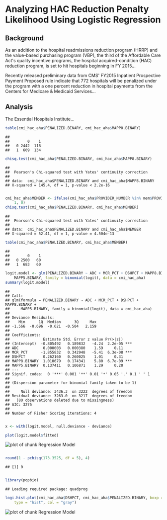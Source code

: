 Analyzing HAC Reduction Penalty Likelihood Using Logistic Regression
========================================================




## Background

As an addition to the hospital readmissions reduction program (HRRP) and the value-based purchasing program (VBP), the third of the Affordable Care Act's quality incentive programs, the hospital acquired-condition (HAC) reduction program, is set to hit hospitals beginning in FY 2015...

Recently released preliminary data from CMS' FY2015 Inpatient Prospective Payment Proposed rule indicate that 772 hospitals will be penalized under the program with a one percent reduction in hospital payments from the Centers for Medicare & Medicaid Services...

## Analysis

The Essential Hospitals Institute... 


```r
table(cmi_hac_aha$PENALIZED.BINARY, cmi_hac_aha$MAPP8.BINARY)
```

```
##    
##        0    1
##   0 2442  118
##   1  609  134
```

```r
chisq.test(cmi_hac_aha$PENALIZED.BINARY, cmi_hac_aha$MAPP8.BINARY)
```

```
## 
## 	Pearson's Chi-squared test with Yates' continuity correction
## 
## data:  cmi_hac_aha$PENALIZED.BINARY and cmi_hac_aha$MAPP8.BINARY
## X-squared = 145.4, df = 1, p-value < 2.2e-16
```

```r

cmi_hac_aha$MEMBER <- ifelse(cmi_hac_aha$PROVIDER_NUMBER %in% mem$PROVIDER_NUMBER, 
    1, 0)
chisq.test(cmi_hac_aha$PENALIZED.BINARY, cmi_hac_aha$MEMBER)
```

```
## 
## 	Pearson's Chi-squared test with Yates' continuity correction
## 
## data:  cmi_hac_aha$PENALIZED.BINARY and cmi_hac_aha$MEMBER
## X-squared = 52.41, df = 1, p-value = 4.504e-13
```

```r
table(cmi_hac_aha$PENALIZED.BINARY, cmi_hac_aha$MEMBER)
```

```
##    
##        0    1
##   0 2500   60
##   1  683   60
```






```r
logit.model <- glm(PENALIZED.BINARY ~ ADC + MCR_PCT + DSHPCT + MAPP8.BINARY + 
    MAPP5.BINARY, family = binomial(logit), data = cmi_hac_aha)
summary(logit.model)
```

```
## 
## Call:
## glm(formula = PENALIZED.BINARY ~ ADC + MCR_PCT + DSHPCT + MAPP8.BINARY + 
##     MAPP5.BINARY, family = binomial(logit), data = cmi_hac_aha)
## 
## Deviance Residuals: 
##    Min      1Q  Median      3Q     Max  
## -1.566  -0.696  -0.621  -0.504   2.159  
## 
## Coefficients:
##               Estimate Std. Error z value Pr(>|z|)    
## (Intercept)  -0.805492   0.189832   -4.24  2.2e-05 ***
## ADC           0.000603   0.000380    1.59     0.11    
## MCR_PCT      -1.855832   0.342948   -5.41  6.3e-08 ***
## DSHPCT        0.262160   0.260025    1.01     0.31    
## MAPP8.BINARY  1.010679   0.174341    5.80  6.7e-09 ***
## MAPP5.BINARY  0.137411   0.106871    1.29     0.20    
## ---
## Signif. codes:  0 '***' 0.001 '**' 0.01 '*' 0.05 '.' 0.1 ' ' 1
## 
## (Dispersion parameter for binomial family taken to be 1)
## 
##     Null deviance: 3436.3  on 3222  degrees of freedom
## Residual deviance: 3263.0  on 3217  degrees of freedom
##   (80 observations deleted due to missingness)
## AIC: 3275
## 
## Number of Fisher Scoring iterations: 4
```

```r

x <- with(logit.model, null.deviance - deviance)

plot(logit.model$fitted)
```

![plot of chunk Regression Model](figure/Regression_Model1.png) 

```r

round(1 - pchisq(173.3525, df = 5), 4)
```

```
## [1] 0
```

```r

library(popbio)
```

```
## Loading required package: quadprog
```

```r
logi.hist.plot(cmi_hac_aha$DSHPCT, cmi_hac_aha$PENALIZED.BINARY, boxp = FALSE, 
    type = "hist", col = "gray")
```

![plot of chunk Regression Model](figure/Regression_Model2.png) 



